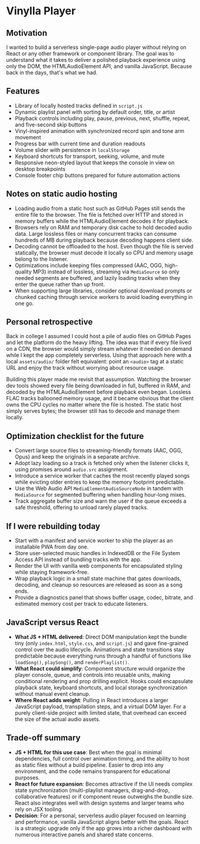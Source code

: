 # Vinylla Player

## Motivation
I wanted to build a serverless single-page audio player without relying on React or any other framework or component library. The goal was to understand what it takes to deliver a polished playback experience using only the DOM, the HTMLAudioElement API, and vanilla JavaScript. Because back in the days, that's what we had.

## Features
- Library of locally hosted tracks defined in `script.js`
- Dynamic playlist panel with sorting by default order, title, or artist
- Playback controls including play, pause, previous, next, shuffle, repeat, and five-second skip buttons
- Vinyl-inspired animation with synchronized record spin and tone arm movement
- Progress bar with current time and duration readouts
- Volume slider with persistence in `localStorage`
- Keyboard shortcuts for transport, seeking, volume, and mute
- Responsive neon-styled layout that keeps the console in view on desktop breakpoints
- Console footer chip buttons prepared for future automation actions

## Notes on static audio hosting
- Loading audio from a static host such as GitHub Pages still sends the entire file to the browser. The file is fetched over HTTP and stored in memory buffers while the HTMLAudioElement decodes it for playback.
- Browsers rely on RAM and temporary disk cache to hold decoded audio data. Large lossless files or many concurrent tracks can consume hundreds of MB during playback because decoding happens client side.
- Decoding cannot be offloaded to the host. Even though the file is served statically, the browser must decode it locally so CPU and memory usage belong to the listener.
- Optimizations include keeping files compressed (AAC, OGG, high-quality MP3) instead of lossless, streaming via `MediaSource` so only needed segments are buffered, and lazily loading tracks when they enter the queue rather than up front.
- When supporting large libraries, consider optional download prompts or chunked caching through service workers to avoid loading everything in one go.

## Personal retrospective
Back in college I assumed I could host a pile of audio files on GitHub Pages and let the platform do the heavy lifting. The idea was that if every file lived on a CDN, the browser would simply stream whatever it needed on demand while I kept the app completely serverless. Using that approach here with a local `assets/audio/` folder felt equivalent: point an `<audio>` tag at a static URL and enjoy the track without worrying about resource usage.

Building this player made me revisit that assumption. Watching the browser dev tools showed every file being downloaded in full, buffered in RAM, and decoded by the HTMLAudioElement before playback even began. Lossless FLAC tracks ballooned memory usage, and it became obvious that the client owns the CPU cycles no matter where the file is hosted. The static host simply serves bytes; the browser still has to decode and manage them locally.

## Optimization checklist for the future
- Convert large source files to streaming-friendly formats (AAC, OGG, Opus) and keep the originals in a separate archive.
- Adopt lazy loading so a track is fetched only when the listener clicks it, using promises around `audio.src` assignment.
- Introduce a service worker that caches the most recently played songs while evicting older entries to keep the memory footprint predictable.
- Use the Web Audio API `MediaElementAudioSourceNode` in tandem with `MediaSource` for segmented buffering when handling hour-long mixes.
- Track aggregate buffer size and warn the user if the queue exceeds a safe threshold, offering to unload rarely played tracks.

## If I were rebuilding today
- Start with a manifest and service worker to ship the player as an installable PWA from day one.
- Store user-selected music handles in IndexedDB or the File System Access API instead of bundling tracks with the app.
- Render the UI with vanilla web components for encapsulated styling while staying framework-free.
- Wrap playback logic in a small state machine that gates downloads, decoding, and cleanup so resources are released as soon as a song ends.
- Provide a diagnostics panel that shows buffer usage, codec, bitrate, and estimated memory cost per track to educate listeners.

## JavaScript versus React
- **What JS + HTML delivered**: Direct DOM manipulation kept the bundle tiny (only `index.html`, `style.css`, and `script.js`) and gave fine-grained control over the audio lifecycle. Animations and state transitions stay predictable because everything runs through a handful of functions like `loadSong()`, `playSong()`, and `renderPlaylist()`.
- **What React could simplify**: Component structure would organize the player console, queue, and controls into reusable units, making conditional rendering and prop drilling explicit. Hooks could encapsulate playback state, keyboard shortcuts, and local storage synchronization without manual event cleanup.
- **Where React adds weight**: Pulling in React introduces a larger JavaScript payload, transpilation steps, and a virtual DOM layer. For a purely client-side project with limited state, that overhead can exceed the size of the actual audio assets.

## Trade-off summary
- **JS + HTML for this use case**: Best when the goal is minimal dependencies, full control over animation timing, and the ability to host as static files without a build pipeline. Easier to drop into any environment, and the code remains transparent for educational purposes.
- **React for future expansion**: Becomes attractive if the UI needs complex state synchronization (multi-playlist managers, drag-and-drop, collaborative features) or if component reuse outweighs the bundle size. React also integrates well with design systems and larger teams who rely on JSX tooling.
- **Decision**: For a personal, serverless audio player focused on learning and performance, vanilla JavaScript aligns better with the goals. React is a strategic upgrade only if the app grows into a richer dashboard with numerous interactive panels and shared state concerns.

